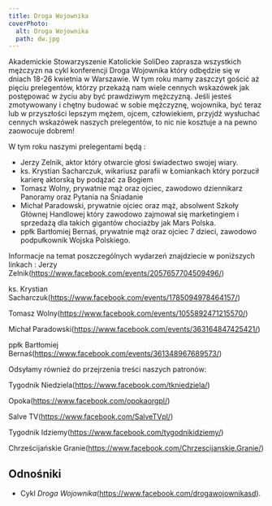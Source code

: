 ```yaml
---
title: Droga Wojownika
coverPhoto:
  alt: Droga Wojownika
  path: dw.jpg
---
```

Akademickie Stowarzyszenie Katolickie SoliDeo zaprasza wszystkich mężczyzn na cykl konferencji Droga Wojownika który odbędzie się w dniach 18-26 kwietnia w Warszawie. W tym roku mamy zaszczyt gościć aż pięciu prelegentów, którzy przekażą nam wiele cennych wskazówek jak postępować w życiu aby być prawdziwym mężczyzną. Jeśli jesteś zmotywowany i chętny budować w sobie mężczyznę, wojownika, być teraz lub w przyszłości lepszym mężem, ojcem, człowiekiem, przyjdź wysłuchać cennych wskazówek naszych prelegentów, to nic nie kosztuje a na pewno zaowocuje dobrem!

W tym roku naszymi prelegentami będą :
- Jerzy Zelnik, aktor który otwarcie głosi świadectwo swojej wiary.
- ks. Krystian Sacharczuk, wikariusz parafii w Łomiankach który porzucił karierę aktorską by podążać za Bogiem
- Tomasz Wolny, prywatnie mąż oraz ojciec, zawodowo dziennikarz Panoramy oraz Pytania na Śniadanie
- Michał Paradowski, prywatnie ojciec oraz mąż, absolwent Szkoły Głównej Handlowej który zawodowo zajmował się marketingiem i sprzedażą dla takich gigantów chociażby jak Mars Polska.
- ppłk Bartłomiej Bernaś, prywatnie mąż oraz ojciec 7 dzieci, zawodowo podpułkownik Wojska Polskiego.

Informacje na temat poszczególnych wydarzeń znajdziecie w poniższych linkach :
Jerzy Zelnik(https://www.facebook.com/events/2057657704509496/)

ks. Krystian Sacharczuk(https://www.facebook.com/events/1785094978464157/)

Tomasz Wolny(https://www.facebook.com/events/1055892471215570/)

Michał Paradowski(https://www.facebook.com/events/363164847425421/)

ppłk Bartłomiej Bernaś(https://www.facebook.com/events/361348967689573/)

Odsyłamy również do przejrzenia treści naszych patronów:

Tygodnik Niedziela(https://www.facebook.com/tkniedziela/)

Opoka(https://www.facebook.com/opokaorgpl/)

Salve TV(https://www.facebook.com/SalveTVpl/)

Tygodnik Idziemy(https://www.facebook.com/tygodnikidziemy/)

Chrześcijańskie Granie(https://www.facebook.com/Chrzescijanskie.Granie/)


## Odnośniki

- Cykl *Droga Wojownika*(https://www.facebook.com/drogawojownikasd).